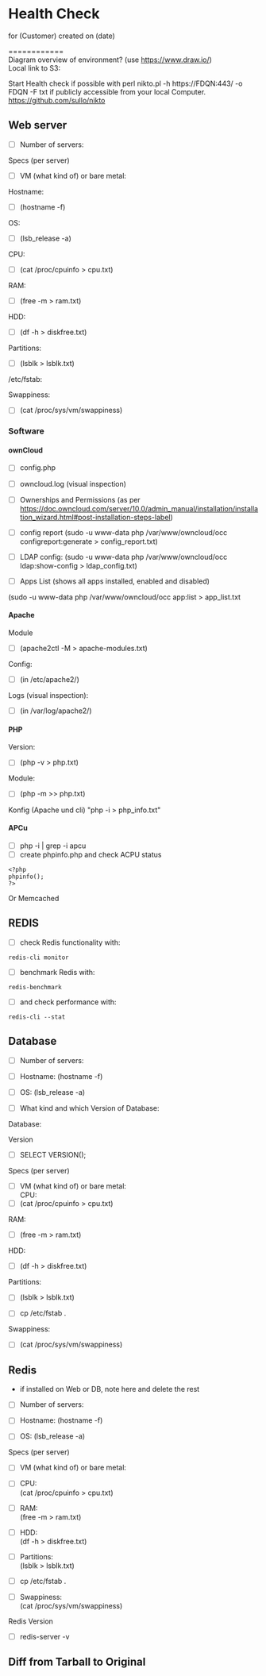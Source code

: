 # Health Check
for (Customer)
created on (date)

============  
Diagram overview of environment? (use https://www.draw.io/)  
Local link to S3: 

Start Health check if possible with perl nikto.pl -h https://FDQN:443/ -o FDQN -F txt if publicly accessible from your local Computer.
https://github.com/sullo/nikto

## Web server
- [ ] Number of servers:

Specs (per server)  
- [ ] VM (what kind of) or bare metal:

Hostname:  
- [ ] (hostname -f)

OS:  
- [ ] (lsb_release -a)

CPU:  
- [ ] (cat /proc/cpuinfo > cpu.txt)

RAM:  
- [ ] (free -m > ram.txt)

HDD:  
- [ ] (df -h > diskfree.txt)

Partitions:  
- [ ] (lsblk > lsblk.txt)

/etc/fstab:

Swappiness:  
- [ ] (cat /proc/sys/vm/swappiness)

### Software

#### ownCloud

- [ ] config.php

- [ ] owncloud.log (visual inspection)

- [ ] Ownerships and Permissions
(as per https://doc.owncloud.com/server/10.0/admin_manual/installation/installation_wizard.html#post-installation-steps-label)

- [ ] config report
(sudo -u www-data php /var/www/owncloud/occ configreport:generate > config_report.txt)

- [ ] LDAP config:
(sudo -u www-data php /var/www/owncloud/occ ldap:show-config > ldap_config.txt)

- [ ] Apps List (shows all apps installed, enabled and disabled)

(sudo -u www-data php /var/www/owncloud/occ app:list > app_list.txt

#### Apache
Module
- [ ] (apache2ctl -M > apache-modules.txt)

Config:
- [ ] (in /etc/apache2/)

Logs (visual inspection):
- [ ] (in /var/log/apache2/)


#### PHP
Version:
- [ ] (php -v > php.txt)

Module:
- [ ] (php -m >> php.txt)

Konfig (Apache und cli) "php -i > php_info.txt"

#### APCu
- [ ]  php -i | grep -i apcu
- [ ]  create phpinfo.php and check ACPU status
```
<?php
phpinfo();
?>
```
Or Memcached

## REDIS
- [ ] check Redis functionality with:  
```
redis-cli monitor
```
- [ ] benchmark Redis with:  
```
redis-benchmark
```
- [ ] and check performance with:
```
redis-cli --stat
```
## Database

- [ ] Number of servers:

- [ ] Hostname:
(hostname -f)

- [ ] OS:
(lsb_release -a)

- [ ] What kind and which Version of Database: 

Database:

Version 
- [ ] SELECT VERSION();


Specs (per server)  
- [ ] VM (what kind of) or bare metal:  
CPU:  
- [ ] (cat /proc/cpuinfo > cpu.txt)

RAM:  
- [ ] (free -m > ram.txt)

HDD:  
- [ ] (df -h > diskfree.txt)

Partitions:  
- [ ] (lsblk > lsblk.txt)

- [ ] cp /etc/fstab .

Swappiness:  
- [ ] (cat /proc/sys/vm/swappiness)

## Redis

- if installed on Web or DB, note here and delete the rest

- [ ] Number of servers:

- [ ] Hostname:
(hostname -f)

- [ ] OS:
(lsb_release -a)

Specs (per server)  
- [ ] VM (what kind of) or bare metal:  
- [ ] CPU:  
(cat /proc/cpuinfo > cpu.txt)

- [ ] RAM:  
(free -m > ram.txt)

- [ ] HDD:  
(df -h > diskfree.txt)

- [ ] Partitions:  
(lsblk > lsblk.txt)

- [ ] cp /etc/fstab .

- [ ] Swappiness:  
(cat /proc/sys/vm/swappiness)

Redis Version 

- [ ] redis-server -v



## Diff from Tarball to Original



